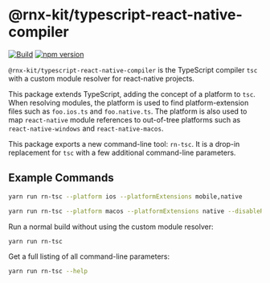 <!--remove-block start-->

# @rnx-kit/typescript-react-native-compiler

[![Build](https://github.com/microsoft/rnx-kit/actions/workflows/build.yml/badge.svg)](https://github.com/microsoft/rnx-kit/actions/workflows/build.yml)
[![npm version](https://img.shields.io/npm/v/@rnx-kit/typescript-react-native-compiler)](https://www.npmjs.com/package/@rnx-kit/typescript-react-native-compiler)

<!--remove-block end-->

`@rnx-kit/typescript-react-native-compiler` is the TypeScript compiler `tsc`
with a custom module resolver for react-native projects.

This package extends TypeScript, adding the concept of a platform to `tsc`. When
resolving modules, the platform is used to find platform-extension files such as
`foo.ios.ts` and `foo.native.ts`. The platform is also used to map
`react-native` module references to out-of-tree platforms such as
`react-native-windows` and `react-native-macos`.

This package exports a new command-line tool: `rn-tsc`. It is a drop-in
replacement for `tsc` with a few additional command-line parameters.

## Example Commands

```bash
yarn run rn-tsc --platform ios --platformExtensions mobile,native
```

```bash
yarn run rn-tsc --platform macos --platformExtensions native --disableReactNativePackageSubstitution
```

Run a normal build without using the custom module resolver:

```bash
yarn run rn-tsc
```

Get a full listing of all command-line parameters:

```bash
yarn run rn-tsc --help
```
